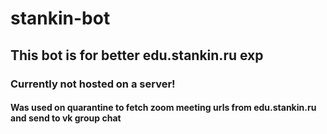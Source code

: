 # stankin-bot
## This bot is for better edu.stankin.ru exp
### Currently not hosted on a server!
#### Was used on quarantine to fetch zoom meeting urls from edu.stankin.ru and send to vk group chat

